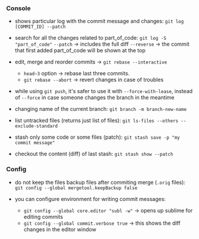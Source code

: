 ### Console

- shows particular log with the commit message and changes: `git log [COMMIT_ID] --patch`

- search for all the changes related to part_of_code: `git log -S "part_of_code"`
  `--patch` -> includes the full diff
  `--reverse` -> the commit that first added part_of_code will be shown at the top

- edit, merge and reorder commits -> `git rebase --interactive`
  - `head~3` option -> rebase last three commits.
  - `git rebase --abort` -> revert changes in case of troubles

- while using `git push`, it's safer to use it with `--force-with-lease`, instead of `--force` in case someone changes the branch in the meantime

- changing name of the current branch: `git branch -m branch-new-name`

- list untracked files (returns just list of files): `git ls-files --others --exclude-standard`

- stash only some code or some files (patch): `git stash save -p "my commit message"`

- checkout the content (diff) of last stash: `git stash show --patch` 

### Config

- do not keep the files backup files after commiting merge (`.orig` files): `git config --global mergetool.keepBackup false`

- you can configure environment for writing commit messages:
  - `git config --global core.editor "subl -w"` -> opens up sublime for editing commits
  - `git config --global commit.verbose true` -> this shows the diff changes in the editor window
